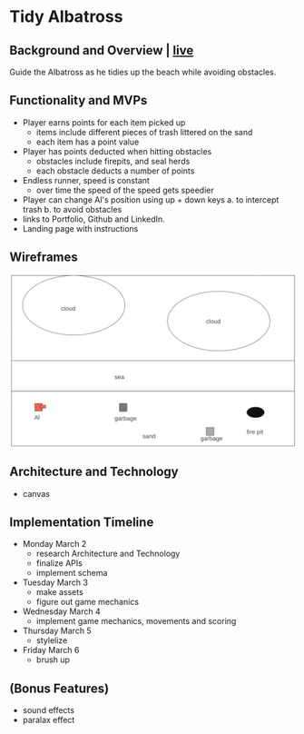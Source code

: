 # Tidy Albatross
## Background and Overview | [live](http://tidyalbatross.com)

Guide the Albatross as he tidies up the beach while avoiding obstacles.

## Functionality and MVPs 

 - Player earns points for each item picked up
      - items include different pieces of trash littered on the sand
      - each item has a point value 
 - Player has points deducted when hitting obstacles
      - obstacles include firepits, and seal herds
      - each obstacle deducts a number of points
 - Endless runner, speed is constant
      - over time the speed of the speed gets speedier
 - Player can change Al's position using up + down keys
      a. to intercept trash
      b. to avoid obstacles 
 - links to Portfolio, Github and LinkedIn.
 - Landing page with instructions


## Wireframes 
![game](/assets/images/game.png)
<!-- https://wireframe.cc/f7DAu5 -->

## Architecture and Technology 
 - canvas

## Implementation Timeline 
 - Monday March 2
    - research Architecture and Technology
    - finalize APIs
    - implement schema
 - Tuesday March 3
    - make assets
    - figure out game mechanics
 - Wednesday March 4
    - implement game mechanics, movements and scoring
 - Thursday March 5
    - stylelize
 - Friday March 6
    - brush up

## (Bonus Features) 
 - sound effects
 - paralax effect